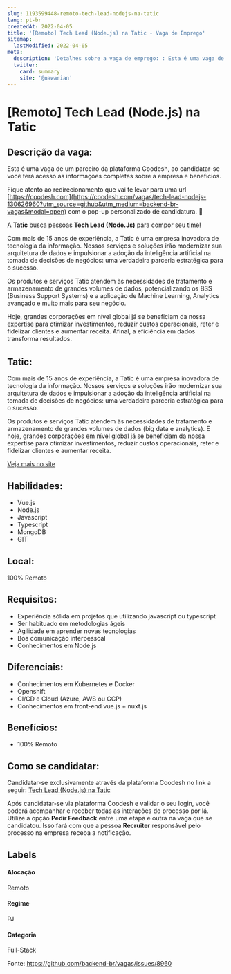 ```yaml
---
slug: 1193599448-remoto-tech-lead-nodejs-na-tatic
lang: pt-br
createdAt: 2022-04-05
title: '[Remoto] Tech Lead (Node.js) na Tatic - Vaga de Emprego'
sitemap:
  lastModified: 2022-04-05
meta:
  description: 'Detalhes sobre a vaga de emprego: : Esta é uma vaga de um parceiro da plataforma Coodesh, ao candidatar-se você terá acesso as informações completas sobre a empresa e benefícios.  Fique atento ao redirecionamento que vai te levar para uma url [https://coodesh.com](https://coodesh.com/vagas/tech-lead-nodejs-130626960?utm_source=github&utm_medium=backend-br-vagas&modal=open) com o pop-up personalizado de candidatura. 👋 <p>A <strong>Tatic</strong> busca pessoas <strong>Tech Lead (Node.Js)</strong> para compor seu time!</p> <p>Com mais de 15 anos de experiência, a Tatic é uma empresa inovadora de tecnologia da informação. Nossos serviços e soluções irão modernizar sua arquitetura de dados e impulsionar a adoção da inteligência artificial na tomada de decisões de negócios: uma verdadeira parceria estratégica para o sucesso.</p> <p>Os produtos e serviços Tatic atendem às necessidades de tratamento e armazenamento de grandes volumes de dados, potencializando os BSS (Business Support Systems) e a aplicação de Machine Learning, Analytics avançado e muito mais para seu negócio.</p> <p>Hoje, grandes corporações em nível global já se beneficiam da nossa expertise para otimizar investimentos, reduzir custos operacionais, reter e fidelizar clientes e aumentar receita. Afinal, a eficiência em dados transforma resultados.</p> <h6></h6> <h6></h6> <p></p>'
  twitter:
    card: summary
    site: '@nawarian'
---
```


# [Remoto] Tech Lead (Node.js) na Tatic

## Descrição da vaga: 
Esta é uma vaga de um parceiro da plataforma Coodesh, ao candidatar-se você terá acesso as informações completas sobre a empresa e benefícios.


Fique atento ao redirecionamento que vai te levar para uma url [https://coodesh.com](https://coodesh.com/vagas/tech-lead-nodejs-130626960?utm_source=github&utm_medium=backend-br-vagas&modal=open) com o pop-up personalizado de candidatura. 👋
<p>A <strong>Tatic</strong> busca pessoas <strong>Tech Lead (Node.Js)</strong> para compor seu time!</p>
<p>Com mais de 15 anos de experiência, a Tatic é uma empresa inovadora de tecnologia da informação. Nossos serviços e soluções irão modernizar sua arquitetura de dados e impulsionar a adoção da inteligência artificial na tomada de decisões de negócios: uma verdadeira parceria estratégica para o sucesso.</p>
<p>Os produtos e serviços Tatic atendem às necessidades de tratamento e armazenamento de grandes volumes de dados, potencializando os BSS (Business Support Systems) e a aplicação de Machine Learning, Analytics avançado e muito mais para seu negócio.</p>
<p>Hoje, grandes corporações em nível global já se beneficiam da nossa expertise para otimizar investimentos, reduzir custos operacionais, reter e fidelizar clientes e aumentar receita. Afinal, a eficiência em dados transforma resultados.</p>
<h6></h6>
<h6></h6>
<p></p>

## Tatic: 
 <p>Com mais de 15 anos de experiência, a Tatic é uma empresa inovadora de tecnologia da informação. Nossos serviços e soluções irão modernizar sua arquitetura de dados e impulsionar a adoção da inteligência artificial na tomada de decisões de negócios: uma verdadeira parceria estratégica para o sucesso.</p>

<p>Os produtos e serviços Tatic atendem às necessidades de tratamento e armazenamento de grandes volumes de dados (big data e analytics). E hoje, grandes corporações em nível global já se beneficiam da nossa expertise para otimizar investimentos, reduzir custos operacionais, reter e fidelizar clientes e aumentar receita.</p><a href='https://coodesh.com/empresas/tatic'>Veja mais no site</a>

 ## Habilidades: 
 - Vue.js 
- Node.js 
- Javascript 
- Typescript 
- MongoDB 
- GIT
## Local: 
 100% Remoto
## Requisitos: 
 - Experiência sólida em projetos que utilizando javascript ou typescript 
- Ser habituado em metodologias ágeis 
- Agilidade em aprender novas tecnologias 
- Boa comunicação interpessoal 
- Conhecimentos em Node.js
## Diferenciais: 
 - Conhecimentos em Kubernetes e Docker 
- Openshift 
- CI/CD e Cloud (Azure, AWS ou GCP) 
- Conhecimentos em front-end vue.js + nuxt.js
## Benefícios: 
 - 100% Remoto
## Como se candidatar:
Candidatar-se exclusivamente através da plataforma Coodesh no link a seguir: [Tech Lead (Node.js) na Tatic](https://coodesh.com/vagas/tech-lead-nodejs-130626960?utm_source=github&utm_medium=backend-br-vagas&modal=open)


Após candidatar-se via plataforma Coodesh e validar o seu login, você poderá acompanhar e receber todas as interações do processo por lá. Utilize a opção **Pedir Feedback** entre uma etapa e outra na vaga que se candidatou. Isso fará com que a pessoa **Recruiter** responsável pelo processo na empresa receba a notificação.
## Labels
#### Alocação
Remoto
#### Regime
PJ
#### Categoria
Full-Stack

Fonte: https://github.com/backend-br/vagas/issues/8960